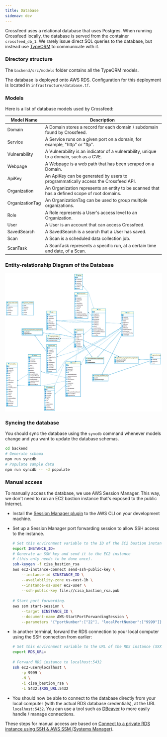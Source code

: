 ```yaml
---
title: Database
sidenav: dev
---
```


Crossfeed uses a relational database that uses Postgres. When running Crossfeed locally, the database is served from the container `crossfeed_db_1`. We rarely issue direct SQL queries to the database, but instead
use [TypeORM](https://typeorm.io/#/) to communicate with it.

### Directory structure

The `backend/src/models` folder contains all the TypeORM models.

The database is deployed onto AWS RDS. Configuration for this deployment is located in `infrastructure/database.tf`.

### Models

Here is a list of database models used by Crossfeed:

| Model Name      | Description                                                                                  |
| --------------- | -------------------------------------------------------------------------------------------- |
| Domain          | A Domain stores a record for each domain / subdomain found by Crossfeed.                     |
| Service         | A Service runs on a given port on a domain, for example, "http" or "ftp".                    |
| Vulnerability   | A Vulnerability is an indicator of a vulnerability, unique to a domain, such as a CVE.       |
| Webpage         | A Webpage is a web path that has been scraped on a Domain.                                   |
| ApiKey          | An ApiKey can be generated by users to programmatically access the Crossfeed API.            |
| Organization    | An Organization represents an entity to be scanned that has a defined scope of root domains. |
| OrganizationTag | An OrganizationTag can be used to group multiple organizations.                              |
| Role            | A Role represents a User's access level to an Organization.                                  |
| User            | A User is an account that can access Crossfeed.                                              |
| SavedSearch     | A SavedSearch is a search that a User has saved.                                             |
| Scan            | A Scan is a scheduled data collection job.                                                   |
| ScanTask        | A ScanTask represents a specific run, at a certain time and date, of a Scan.                 |

### Entity-relationship Diagram of the Database
<img src="img/entity-relationship diagram.png" alt="Entity-relationship Diagram of the relational database" />

### Syncing the database

You should sync the database using the `syncdb` command whenever models change and
you want to update the database schemas.

```bash
cd backend
# Generate schema
npm run syncdb
# Populate sample data
npm run syncdb -- -d populate
```

### Manual access

To manually access the database, we use AWS Session Manager. This way, we don't need to run an EC2 bastion instance that's exposed to the public Internet.

- Install the [Session Manager plugin](https://docs.aws.amazon.com/systems-manager/latest/userguide/session-manager-working-with-install-plugin.html) to the AWS CLI on your development machine.
- Set up a Session Manager port forwarding session to allow SSH access to the instance.

  ```bash
  # Set this environment variable to the ID of the EC2 bastion instance (which should be in a private subnet, but able to connect to the RDS instance).
  export INSTANCE_ID=
  # Generate an SSH key and send it to the EC2 instance
  # (this only needs to be done once).
  ssh-keygen -f cisa_bastion_rsa
  aws ec2-instance-connect send-ssh-public-key \
      --instance-id $INSTANCE_ID \
      --availability-zone us-east-1b \
      --instance-os-user ec2-user \
      --ssh-public-key file://cisa_bastion_rsa.pub

  # Start port forwarding.
  aws ssm start-session \
      --target $INSTANCE_ID \
      --document-name AWS-StartPortForwardingSession \
      --parameters '{"portNumber":["22"], "localPortNumber":["9999"]}'
  ```

- In another terminal, forward the RDS connection to your local computer using the SSH connection from earlier:

  ```bash
  # Set this environment variable to the URL of the RDS instance (XXX.rds.amazonaws.com)
  export RDS_URL=

  # Forward RDS instance to localhost:5432
  ssh ec2-user@localhost \
      -p 9999 \
      -N \
      -i cisa_bastion_rsa \
      -L 5432:$RDS_URL:5432
  ```

- You should now be able to connect to the database directly from your local computer (with the actual RDS database credentials), at the URL `localhost:5432`. You can use a tool such as [DBeaver](https://dbeaver.io/) to more easily handle / manage connections.

These steps for manual access are based on [Connect to a private RDS instance using SSH & AWS SSM (Systems Manager)](https://checkmysite.io/blog/using-aws-systems-manager-and-ssh-to-access-an-rds-instance).
